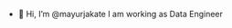- 👋 Hi, I’m @mayurjakate
I am working as Data Engineer 

<!---
mayurjakate/mayurjakate is a ✨ special ✨ repository because its `README.md` (this file) appears on your GitHub profile.
You can click the Preview link to take a look at your changes.
--->
